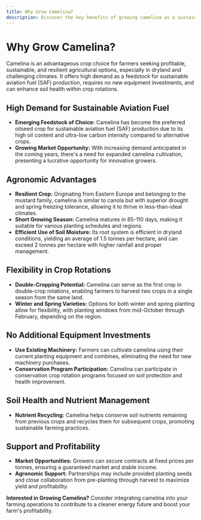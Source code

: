 ```yaml
---
title: Why Grow Camelina?
description: Discover the key benefits of growing camelina as a sustainable and profitable crop choice.
---
```

# Why Grow Camelina?
Camelina is an advantageous crop choice for farmers seeking profitable, sustainable, and resilient agricultural options, especially in dryland and challenging climates. It offers high demand as a feedstock for sustainable aviation fuel (SAF) production, requires no new equipment investments, and can enhance soil health within crop rotations.

## High Demand for Sustainable Aviation Fuel

- **Emerging Feedstock of Choice:** Camelina has become the preferred oilseed crop for sustainable aviation fuel (SAF) production due to its high oil content and ultra-low carbon intensity compared to alternative crops.
- **Growing Market Opportunity:** With increasing demand anticipated in the coming years, there's a need for expanded camelina cultivation, presenting a lucrative opportunity for innovative growers.

## Agronomic Advantages

- **Resilient Crop:** Originating from Eastern Europe and belonging to the mustard family, camelina is similar to canola but with superior drought and spring freezing tolerance, allowing it to thrive in less-than-ideal climates.
- **Short Growing Season:** Camelina matures in 85-110 days, making it suitable for various planting schedules and regions.
- **Efficient Use of Soil Moisture:** Its root system is efficient in dryland conditions, yielding an average of 1.5 tonnes per hectare, and can exceed 2 tonnes per hectare with higher rainfall and proper management.

## Flexibility in Crop Rotations

- **Double-Cropping Potential:** Camelina can serve as the first crop in double-crop rotations, enabling farmers to harvest two crops in a single season from the same land.
- **Winter and Spring Varieties:** Options for both winter and spring planting allow for flexibility, with planting windows from mid-October through February, depending on the region.

## No Additional Equipment Investments

- **Use Existing Machinery:** Farmers can cultivate camelina using their current planting equipment and combines, eliminating the need for new machinery purchases.
- **Conservation Program Participation:** Camelina can participate in conservation crop rotation programs focused on soil protection and health improvement.

## Soil Health and Nutrient Management

- **Nutrient Recycling:** Camelina helps conserve soil nutrients remaining from previous crops and recycles them for subsequent crops, promoting sustainable farming practices.

## Support and Profitability

- **Market Opportunities:** Growers can secure contracts at fixed prices per tonnes, ensuring a guaranteed market and stable income.
- **Agronomic Support:** Partnerships may include provided planting seeds and close collaboration from pre-planting through harvest to maximize yield and profitability.

**Interested in Growing Camelina?** Consider integrating camelina into your farming operations to contribute to a cleaner energy future and boost your farm's profitability.